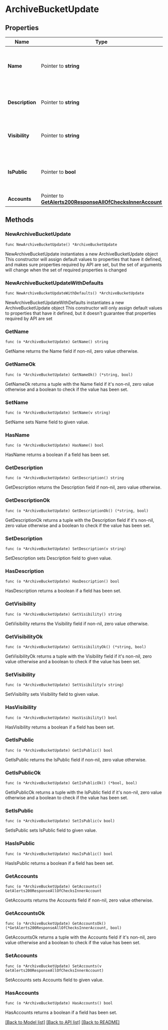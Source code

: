 # ArchiveBucketUpdate

## Properties

Name | Type | Description | Notes
------------ | ------------- | ------------- | -------------
**Name** | Pointer to **string** | A name for the archive bucket. Must be globally unique. | [optional] 
**Description** | Pointer to **string** | A description for the archive bucket | [optional] 
**Visibility** | Pointer to **string** | Visibility - Set to public to allow all tenants | [optional] [default to "private"]
**IsPublic** | Pointer to **bool** | Public URL - Set to true to allow anonymous access | [optional] [default to false]
**Accounts** | Pointer to [**GetAlerts200ResponseAllOfChecksInnerAccount**](GetAlerts200ResponseAllOfChecksInnerAccount.md) |  | [optional] 

## Methods

### NewArchiveBucketUpdate

`func NewArchiveBucketUpdate() *ArchiveBucketUpdate`

NewArchiveBucketUpdate instantiates a new ArchiveBucketUpdate object
This constructor will assign default values to properties that have it defined,
and makes sure properties required by API are set, but the set of arguments
will change when the set of required properties is changed

### NewArchiveBucketUpdateWithDefaults

`func NewArchiveBucketUpdateWithDefaults() *ArchiveBucketUpdate`

NewArchiveBucketUpdateWithDefaults instantiates a new ArchiveBucketUpdate object
This constructor will only assign default values to properties that have it defined,
but it doesn't guarantee that properties required by API are set

### GetName

`func (o *ArchiveBucketUpdate) GetName() string`

GetName returns the Name field if non-nil, zero value otherwise.

### GetNameOk

`func (o *ArchiveBucketUpdate) GetNameOk() (*string, bool)`

GetNameOk returns a tuple with the Name field if it's non-nil, zero value otherwise
and a boolean to check if the value has been set.

### SetName

`func (o *ArchiveBucketUpdate) SetName(v string)`

SetName sets Name field to given value.

### HasName

`func (o *ArchiveBucketUpdate) HasName() bool`

HasName returns a boolean if a field has been set.

### GetDescription

`func (o *ArchiveBucketUpdate) GetDescription() string`

GetDescription returns the Description field if non-nil, zero value otherwise.

### GetDescriptionOk

`func (o *ArchiveBucketUpdate) GetDescriptionOk() (*string, bool)`

GetDescriptionOk returns a tuple with the Description field if it's non-nil, zero value otherwise
and a boolean to check if the value has been set.

### SetDescription

`func (o *ArchiveBucketUpdate) SetDescription(v string)`

SetDescription sets Description field to given value.

### HasDescription

`func (o *ArchiveBucketUpdate) HasDescription() bool`

HasDescription returns a boolean if a field has been set.

### GetVisibility

`func (o *ArchiveBucketUpdate) GetVisibility() string`

GetVisibility returns the Visibility field if non-nil, zero value otherwise.

### GetVisibilityOk

`func (o *ArchiveBucketUpdate) GetVisibilityOk() (*string, bool)`

GetVisibilityOk returns a tuple with the Visibility field if it's non-nil, zero value otherwise
and a boolean to check if the value has been set.

### SetVisibility

`func (o *ArchiveBucketUpdate) SetVisibility(v string)`

SetVisibility sets Visibility field to given value.

### HasVisibility

`func (o *ArchiveBucketUpdate) HasVisibility() bool`

HasVisibility returns a boolean if a field has been set.

### GetIsPublic

`func (o *ArchiveBucketUpdate) GetIsPublic() bool`

GetIsPublic returns the IsPublic field if non-nil, zero value otherwise.

### GetIsPublicOk

`func (o *ArchiveBucketUpdate) GetIsPublicOk() (*bool, bool)`

GetIsPublicOk returns a tuple with the IsPublic field if it's non-nil, zero value otherwise
and a boolean to check if the value has been set.

### SetIsPublic

`func (o *ArchiveBucketUpdate) SetIsPublic(v bool)`

SetIsPublic sets IsPublic field to given value.

### HasIsPublic

`func (o *ArchiveBucketUpdate) HasIsPublic() bool`

HasIsPublic returns a boolean if a field has been set.

### GetAccounts

`func (o *ArchiveBucketUpdate) GetAccounts() GetAlerts200ResponseAllOfChecksInnerAccount`

GetAccounts returns the Accounts field if non-nil, zero value otherwise.

### GetAccountsOk

`func (o *ArchiveBucketUpdate) GetAccountsOk() (*GetAlerts200ResponseAllOfChecksInnerAccount, bool)`

GetAccountsOk returns a tuple with the Accounts field if it's non-nil, zero value otherwise
and a boolean to check if the value has been set.

### SetAccounts

`func (o *ArchiveBucketUpdate) SetAccounts(v GetAlerts200ResponseAllOfChecksInnerAccount)`

SetAccounts sets Accounts field to given value.

### HasAccounts

`func (o *ArchiveBucketUpdate) HasAccounts() bool`

HasAccounts returns a boolean if a field has been set.


[[Back to Model list]](../README.md#documentation-for-models) [[Back to API list]](../README.md#documentation-for-api-endpoints) [[Back to README]](../README.md)


